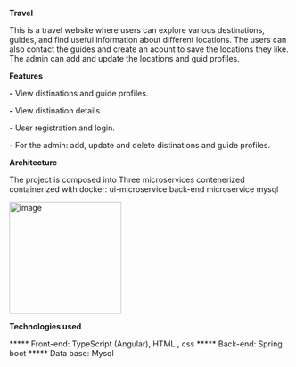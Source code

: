 **Travel**

This is a travel website where users can explore various destinations, guides, and find useful information about different locations.
The users can also contact the guides and create an acount to save the locations they like.
The admin can add and update the locations and guid profiles.

**Features**

**-** View distinations and guide profiles.

**-** View distination details.

**-** User registration and login.

**-** For the admin: add, update and delete distinations and guide profiles.

**Architecture**

The project is composed into Three microservices contenerized containerized with docker:
   ui-microservice
   back-end microservice
   mysql

<img width="201" alt="image" src="https://github.com/OUBOUH80/Travel/assets/76158315/219d6b31-bd88-49b1-9353-f6622dd63c17">




**Technologies used**

***** Front-end: TypeScript (Angular), HTML , css
***** Back-end: Spring boot
***** Data base: Mysql




